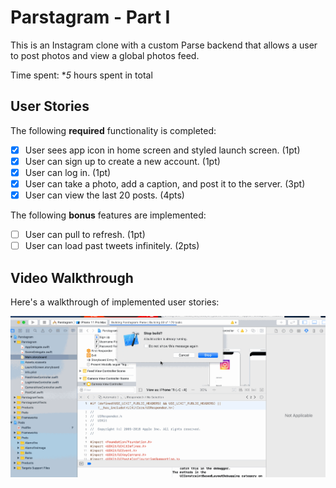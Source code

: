 # Parstagram - Part I

This is an Instagram clone with a custom Parse backend that allows a user to post photos and view a global photos feed.

Time spent: **5* hours spent in total

## User Stories

The following **required** functionality is completed:

- [X] User sees app icon in home screen and styled launch screen. (1pt)
- [X] User can sign up to create a new account. (1pt)
- [X] User can log in. (1pt)
- [X] User can take a photo, add a caption, and post it to the server. (3pt)
- [X] User can view the last 20 posts. (4pts)

The following **bonus** features are implemented:

- [ ] User can pull to refresh. (1pt)
- [ ] User can load past tweets infinitely. (2pts)

## Video Walkthrough

Here's a walkthrough of implemented user stories:

<img src='https://github.com/jsmoketech/Parstagram/blob/master/instagram.gif' title='Video Walkthrough' width='' alt='Video Walkthrough' />
